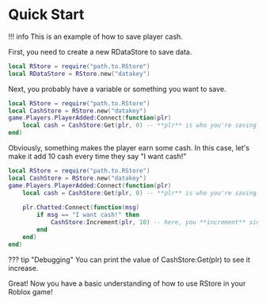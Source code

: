 # Quick Start

!!! info
    This is an example of how to save player cash.

First, you need to create a new RDataStore to save data.
``` lua
local RStore = require("path.to.RStore")
local RDataStore = RStore.new("datakey")
```

Next, you probably have a variable or something you want to save.

``` lua
local RStore = require("path.to.RStore")
local CashStore = RStore.new("datakey")
game.Players.PlayerAdded:Connect(function(plr)
	local cash = CashStore:Get(plr, 0) -- **plr** is who you're saving it for, **0** is the default value
end)
```

Obviously, something makes the player earn some cash. In this case, let's make it add 10 cash every time they say "I want cash!"

``` lua
local RStore = require("path.to.RStore")
local CashStore = RStore.new("datakey")
game.Players.PlayerAdded:Connect(function(plr)
	local cash = CashStore:Get(plr, 0) -- **plr** is who you're saving it for, **0** is the default value
	
	plr.Chatted:Connect(function(msg)
		if msg == "I want cash!" then
			CashStore:Increment(plr, 10) -- here, you **increment** since you want to *add* to the current value. otherwise, if you wanted to directly overwrite, you'd use :Set()
		end
	end)
end)
```

??? tip "Debugging"
    You can print the value of CashStore:Get(plr) to see it increase.

Great! Now you have a basic understanding of how to use RStore in your Roblox game!
